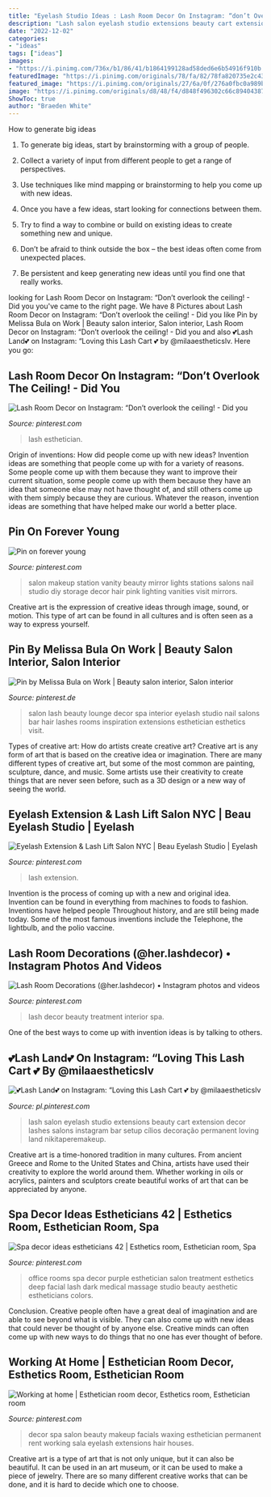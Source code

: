 ```yaml
---
title: "Eyelash Studio Ideas : Lash Room Decor On Instagram: “don’t Overlook The Ceiling!"
description: "Lash salon eyelash studio extensions beauty cart extension decor lashes salons instagram bar setup cílios decoração permanent loving land nikitaperemakeup"
date: "2022-12-02"
categories:
- "ideas"
tags: ["ideas"]
images:
- "https://i.pinimg.com/736x/b1/86/41/b1864199128ad58ded6e6b54916f910b.jpg"
featuredImage: "https://i.pinimg.com/originals/78/fa/82/78fa820735e2c433847b9401dcda2175.png"
featured_image: "https://i.pinimg.com/originals/27/6a/0f/276a0fbc0a989b271e0b096f6d0246eb.jpg"
image: "https://i.pinimg.com/originals/d8/48/f4/d848f496302c66c89404387099779dbe.jpg"
ShowToc: true
author: "Braeden White"
---
```



How to generate big ideas
1. To generate big ideas, start by brainstorming with a group of people.
2. Collect a variety of input from different people to get a range of perspectives.

3. Use techniques like mind mapping or brainstorming to help you come up with new ideas.

4. Once you have a few ideas, start looking for connections between them.
5. Try to find a way to combine or build on existing ideas to create something new and unique.
6. Don’t be afraid to think outside the box – the best ideas often come from unexpected places.
7. Be persistent and keep generating new ideas until you find one that really works.

	

		
looking for Lash Room Decor on Instagram: “Don’t overlook the ceiling! - Did you you've came to the right page. We have 8 Pictures about Lash Room Decor on Instagram: “Don’t overlook the ceiling! - Did you like Pin by Melissa Bula on Work | Beauty salon interior, Salon interior, Lash Room Decor on Instagram: “Don’t overlook the ceiling! - Did you and also 💕Lash Land💕 on Instagram: “Loving this Lash Cart 💕 by @milaaestheticslv. Here you go:
		
    
## Lash Room Decor On Instagram: “Don’t Overlook The Ceiling! - Did You

<img loading=lazy src="https://i.pinimg.com/originals/78/fa/82/78fa820735e2c433847b9401dcda2175.png" onerror="this.onerror=null;this.src='https://tse4.mm.bing.net/th?id=OIP.pXwY1gVRRc0C_71eo2rP6QHaJQ&amp;pid=15.1';" alt="Lash Room Decor on Instagram: “Don’t overlook the ceiling! - Did you">

_Source: pinterest.com_

>lash esthetician. 

	

Origin of inventions: How did people come up with new ideas?
Invention ideas are something that people come up with for a variety of reasons. Some people come up with them because they want to improve their current situation, some people come up with them because they have an idea that someone else may not have thought of, and still others come up with them simply because they are curious. Whatever the reason, invention ideas are something that have helped make our world a better place.

    
## Pin On Forever Young

<img loading=lazy src="https://i.pinimg.com/736x/f8/7a/72/f87a72ce7be85edd1764a28243986515--home-salon-makeup-storage.jpg" onerror="this.onerror=null;this.src='https://tse3.mm.bing.net/th?id=OIP.EWBI9F5vE1aICnGYcJHwXgHaHa&amp;pid=15.1';" alt="Pin on forever young">

_Source: pinterest.com_

>salon makeup station vanity beauty mirror lights stations salons nail studio diy storage decor hair pink lighting vanities visit mirrors. 

	

Creative art is the expression of creative ideas through image, sound, or motion. This type of art can be found in all cultures and is often seen as a way to express yourself.

    
## Pin By Melissa Bula On Work | Beauty Salon Interior, Salon Interior

<img loading=lazy src="https://i.pinimg.com/originals/27/6a/0f/276a0fbc0a989b271e0b096f6d0246eb.jpg" onerror="this.onerror=null;this.src='https://tse4.mm.bing.net/th?id=OIP.BS4y49lmG3wp2_zTvJWndwHaJ4&amp;pid=15.1';" alt="Pin by Melissa Bula on Work | Beauty salon interior, Salon interior">

_Source: pinterest.de_

>salon lash beauty lounge decor spa interior eyelash studio nail salons bar hair lashes rooms inspiration extensions esthetician esthetics visit. 

	

Types of creative art: How do artists create creative art?
Creative art is any form of art that is based on the creative idea or imagination. There are many different types of creative art, but some of the most common are painting, sculpture, dance, and music. Some artists use their creativity to create things that are never seen before, such as a 3D design or a new way of seeing the world.

    
## Eyelash Extension &amp; Lash Lift Salon NYC | Beau Eyelash Studio | Eyelash

<img loading=lazy src="https://i.pinimg.com/originals/d8/48/f4/d848f496302c66c89404387099779dbe.jpg" onerror="this.onerror=null;this.src='https://tse4.mm.bing.net/th?id=OIP.YKMYHfnL-01FjaPUOeyysgHaGG&amp;pid=15.1';" alt="Eyelash Extension &amp; Lash Lift Salon NYC | Beau Eyelash Studio | Eyelash">

_Source: pinterest.com_

>lash extension. 

	

Invention is the process of coming up with a new and original idea. Invention can be found in everything from machines to foods to fashion. Inventions have helped people Throughout history, and are still being made today. Some of the most famous inventions include the Telephone, the lightbulb, and the polio vaccine.

    
## Lash Room Decorations (@her.lashdecor) • Instagram Photos And Videos

<img loading=lazy src="https://i.pinimg.com/736x/e1/ac/df/e1acdf356dc306ee4d78538608d5bfc7.jpg" onerror="this.onerror=null;this.src='https://tse4.mm.bing.net/th?id=OIP.S7J0moHcANzcdtwodENURgHaHX&amp;pid=15.1';" alt="Lash Room Decorations (@her.lashdecor) • Instagram photos and videos">

_Source: pinterest.com_

>lash decor beauty treatment interior spa. 

	

One of the best ways to come up with invention ideas is by talking to others.

    
## 💕Lash Land💕 On Instagram: “Loving This Lash Cart 💕 By @milaaestheticslv

<img loading=lazy src="https://i.pinimg.com/736x/b1/86/41/b1864199128ad58ded6e6b54916f910b.jpg" onerror="this.onerror=null;this.src='https://tse4.mm.bing.net/th?id=OIP.D8fQkK0BxJA-jQfArJVhGAHaHa&amp;pid=15.1';" alt="💕Lash Land💕 on Instagram: “Loving this Lash Cart 💕 by @milaaestheticslv">

_Source: pl.pinterest.com_

>lash salon eyelash studio extensions beauty cart extension decor lashes salons instagram bar setup cílios decoração permanent loving land nikitaperemakeup. 

	

Creative art is a time-honored tradition in many cultures. From ancient Greece and Rome to the United States and China, artists have used their creativity to explore the world around them. Whether working in oils or acrylics, painters and sculptors create beautiful works of art that can be appreciated by anyone.

    
## Spa Decor Ideas Estheticians 42 | Esthetics Room, Esthetician Room, Spa

<img loading=lazy src="https://i.pinimg.com/originals/f6/30/9f/f6309f7aa151ac367fb07f1fd0b483f8.jpg" onerror="this.onerror=null;this.src='https://tse4.mm.bing.net/th?id=OIP.7ApZFZxmH27CjOnLiF_MngHaFq&amp;pid=15.1';" alt="Spa decor ideas estheticians 42 | Esthetics room, Esthetician room, Spa">

_Source: pinterest.com_

>office rooms spa decor purple esthetician salon treatment esthetics deep facial lash dark medical massage studio beauty aesthetic estheticians colors. 

	

Conclusion.
Creative people often have a great deal of imagination and are able to see beyond what is visible. They can also come up with new ideas that could never be thought of by anyone else. Creative minds can often come up with new ways to do things that no one has ever thought of before.

    
## Working At Home | Esthetician Room Decor, Esthetics Room, Esthetician Room

<img loading=lazy src="https://i.pinimg.com/originals/41/36/c1/4136c15c5a9ac5afda5a86601a042fb1.jpg" onerror="this.onerror=null;this.src='https://tse1.mm.bing.net/th?id=OIP.DPVRMgoYzNmvactxaeRPBwHaJ4&amp;pid=15.1';" alt="Working at home | Esthetician room decor, Esthetics room, Esthetician room">

_Source: pinterest.com_

>decor spa salon beauty makeup facials waxing esthetician permanent rent working sala eyelash extensions hair houses. 

	

Creative art is a type of art that is not only unique, but it can also be beautiful. It can be used in an art museum, or it can be used to make a piece of jewelry. There are so many different creative works that can be done, and it is hard to decide which one to choose.

